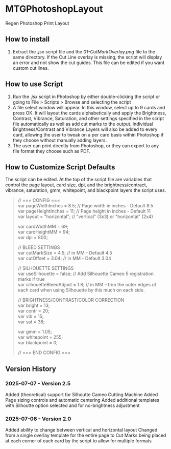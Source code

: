 # MTGPhotoshopLayout
Regen Photoshop Print Layout

## How to install
1. Extract the *.jsx* script file and the *01-CutMarkOverlay.png* file to the same directory.  If the Cut Line overlay is missing, the script will display an error and not show the cut guides.  This file can be edited if you want custom cut lines.

## How to use Script
1. Run the .*jsx* script in Photoshop by either double-clicking the script or going to File > Scripts > Browse and selecting the script
2. A file select window will appear.  In this window, select up to 9 cards and press OK.  It will layout the cards alphabetically and apply the Brightness, Contrast, Vibrance, Saturation, and other settings specified in the script file automatically as well as add cut marks to the output.  Individual Brightness/Contrast and Vibrance Layers will also be added to every card, allowing the user to tweak on a per card basis within Photoshop if they choose without manually adding layers.
3. The user can print directly from Photoshop, or they can export to any file format they choose such as PDF.

## How to Customize Script Defaults
The script can be edited.  At the top of the script file are variables that control the page layout, card size, dpi, and the brightness/contract, vibrance, saturation, gmm, whitepoint, and blackpoint layers the script uses.

> // === CONFIG ===  
> var pageWidthInches = 8.5;		// Page width in inches - Default 8.5  
> var pageHeightInches = 11;		// Page height in inches - Default 11  
> var layout = "horizontal"; 		// "vertical" (3x3) or "horizontal" (2x4)  
> 
> var cardWidthMM = 69;  
> var cardHeightMM = 94;  
> var dpi = 800;  
> 
> // BLEED SETTINGS  
> var cutMarkSize = 4.5; // in MM - Default 4.5  
> var cutOffset = 3.04; // in MM - Default 3.04  
>
> // SILHOUETTE SETTINGS  
> var useSilhouette = false; 		// Add Silhouette Cameo 5 registration marks if true  
> var silhouetteBleedAdjust = 1.8; 	// in MM – trim the outer edges of each card when using Silhouette by this much on each side.  
> 
> // BRIGHTNESS/CONTRAST/COLOR CORRECTION  
> var bright = 13;  
> var contr = 20;  
> var vib = 15;  
> var sat = 38;  
> 
> var gmm = 1.05;  
> var whitepoint = 255;  
> var blackpoint = 0;
>
> // === END CONFIG ===  


## Version History

### 2025-07-07 - Version 2.5
Added (theoretical) support for Silhoutte Cameo Cutting Machine
Added Page sizing controls and automatic centering
Added additional templates with Silhoutte option selected and for no-brightness adjustment

### 2025-07-06 - Version 2.0
Added ability to change between vertical and horizontal layout
Changed from a single overlay template for the entire page to Cut Marks being placed at each corner of each card by the script to allow for multiple formats
